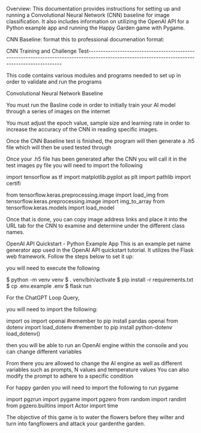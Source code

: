 Overview:
This documentation provides instructions for setting up and running a Convolutional Neural Network (CNN) baseline for image classification. It also includes information on utilizing the OpenAI API for a 
Python example app and running the Happy Garden game with Pygame.

CNN Baseline:
format this to professional documenation format:

CNN Training and Challenge Test-------------------------------------------------------------------------------------------------------------------------------------------------

This code contains various modules and programs needed to set up in order to validate and run the programs

Convolutional Neural Network Baseline

You must run the Basline code in order to initially train your AI model through a series of images on the internet

You must adjust the epoch value, sample size and learning rate in order to increase the accuracy of the CNN in reading specific images.

Once the CNN Baseline test is finished, the program will then generate a .h5 file which will then be used tested through

Once your .h5 file has been generated after the CNN you will call it in the test images py file you will need to import the following


import tensorflow as tf
import matplotlib.pyplot as plt
import pathlib
import certifi

from tensorflow.keras.preprocessing.image import load_img
from tensorflow.keras.preprocessing.image import img_to_array
from tensorflow.keras.models import load_model

Once that is done, you can copy image address links and place it into the URL tab for the CNN to examine and determine under the different class names.



OpenAI API Quickstart - Python Example App
This is an example pet name generator app used in the OpenAI API quickstart tutorial. It utilizes the Flask web framework. Follow the steps below to set it up:

you will need to execute the following 

$ python -m venv venv
$ . venv/bin/activate
$ pip install -r requirements.txt
$ cp .env.example .env
$ flask run

For the ChatGPT Loop  Query, 

you will need to import the following:

import os
import openai #remember to pip install pandas openai
from dotenv import load_dotenv  #remember to pip install python-dotenv
load_dotenv()

then you will be able to run an OpenAI engine within the consoile and you can change different variables

From there you are allowed to change the AI engine as well as different variables such as prompts, N values and temperature values
You can also modify the prompt to adhere to a specific condition

For happy garden you will need to import the following to run pygame 



import pgzrun
import pygame
import pgzero
from random import randint
from pgzero.builtins import Actor
import time


The objective of this game is to water the flowers before they wilter and turn into fangflowers and attack your gardenthe garden.